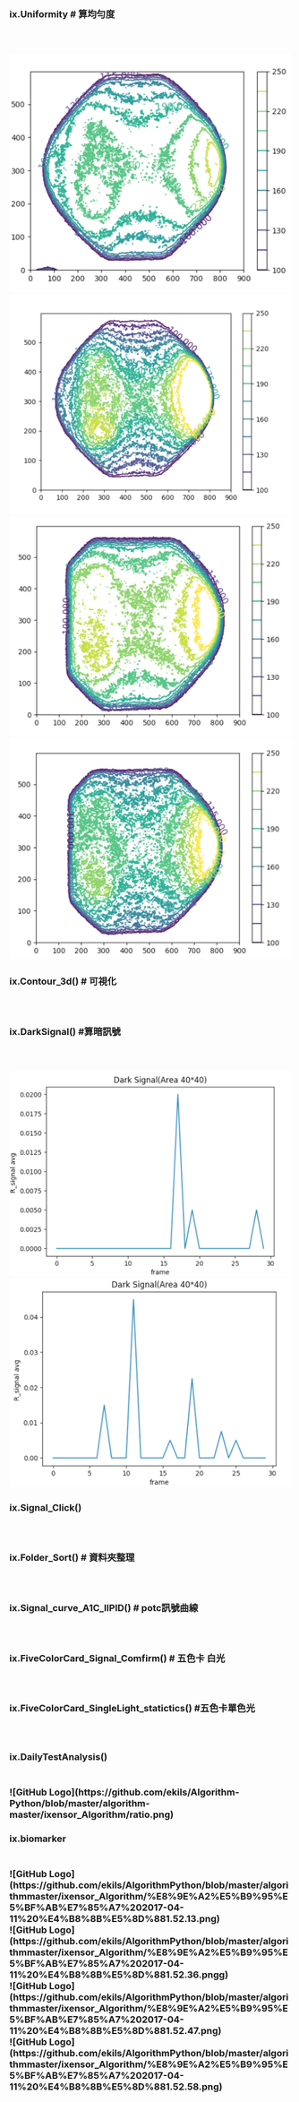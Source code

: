 <h3>ix.Uniformity  # 算均勻度<h3><br>

![GitHub Logo](https://github.com/ekils/Algorithm-Python/blob/master/algorithm-master/ixensor_Algorithm/11.png)<br>
![GitHub Logo](https://github.com/ekils/Algorithm-Python/blob/master/algorithm-master/ixensor_Algorithm/12.png)<br>
![GitHub Logo](https://github.com/ekils/Algorithm-Python/blob/master/algorithm-master/ixensor_Algorithm/21.png)<br>
![GitHub Logo](https://github.com/ekils/Algorithm-Python/blob/master/algorithm-master/ixensor_Algorithm/22.png)<br>


<h3>ix.Contour_3d() # 可視化 <h3><br>
<h3>ix.DarkSignal() #算暗訊號 <h3><br>

![GitHub Logo](https://github.com/ekils/Algorithm-Python/blob/master/algorithm-master/ixensor_Algorithm/before.png)<br>
![GitHub Logo](https://github.com/ekils/Algorithm-Python/blob/master/algorithm-master/ixensor_Algorithm/after.png)<br>


<h3>ix.Signal_Click()<h3><br>
<h3>ix.Folder_Sort()  # 資料夾整理<h3><br>
<h3>ix.Signal_curve_A1C_lIPID()   # potc訊號曲線<h3><br>
<h3>ix.FiveColorCard_Signal_Comfirm() # 五色卡 白光<h3><br>
<h3>ix.FiveColorCard_SingleLight_statictics() #五色卡單色光<h3><br>
<h3>ix.DailyTestAnalysis()<h3><br>
![GitHub Logo](https://github.com/ekils/Algorithm-Python/blob/master/algorithm-master/ixensor_Algorithm/ratio.png)<br>

<h3>ix.biomarker <h3><br>
![GitHub Logo](https://github.com/ekils/AlgorithmPython/blob/master/algorithmmaster/ixensor_Algorithm/%E8%9E%A2%E5%B9%95%E5%BF%AB%E7%85%A7%202017-04-11%20%E4%B8%8B%E5%8D%881.52.13.png)<br>
![GitHub Logo](https://github.com/ekils/AlgorithmPython/blob/master/algorithmmaster/ixensor_Algorithm/%E8%9E%A2%E5%B9%95%E5%BF%AB%E7%85%A7%202017-04-11%20%E4%B8%8B%E5%8D%881.52.36.pngg)<br>
![GitHub Logo](https://github.com/ekils/AlgorithmPython/blob/master/algorithmmaster/ixensor_Algorithm/%E8%9E%A2%E5%B9%95%E5%BF%AB%E7%85%A7%202017-04-11%20%E4%B8%8B%E5%8D%881.52.47.png)<br>
![GitHub Logo](https://github.com/ekils/AlgorithmPython/blob/master/algorithmmaster/ixensor_Algorithm/%E8%9E%A2%E5%B9%95%E5%BF%AB%E7%85%A7%202017-04-11%20%E4%B8%8B%E5%8D%881.52.58.png)<br>
